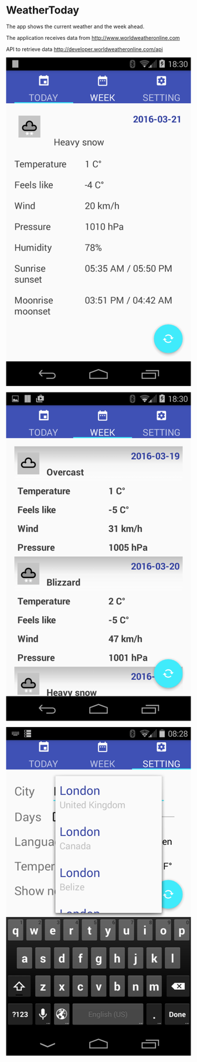 # WeatherToday
The app shows the current weather and the week ahead.

The application receives data from http://www.worldweatheronline.com

API to retrieve data http://developer.worldweatheronline.com/api

![today weather](/Screenshot_1.png?raw=true "Today weather")

![week weather](/Screenshot_2.png?raw=true "Week weather")

![settings](/Screenshot_3.png?raw=true "Settings")
